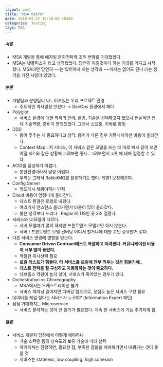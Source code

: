```yaml
---
layout: post
title: "MSA Retro"
date: 2018-04-27 10:10:00 +0300
categories: Testing
tags: MSA
---
```


##### 서론
- MSA 개발을 통해 애자일 문화전파와 조직 변화를 기대했었다.
- MSA는 넷플릭스지 라고 생각했었다. 당연히 이럴것이다 하는 기대를 가지고 시작했다. MSA라면 당연히 ~~는 있어야지 하는 생각과 ~~까지는 없어도 된다 라는 생각을 가진 사람이 있었다.

##### 본론
- 개발팀과 운영팀이 나누어져있는 우리 프로젝트 환경
  - 주도적인 의사결정 안됬다 -> DevOps 환경에서 해야
- Polyglot
  - 서비스 환경에 대한 최적의 언어, 환경, 기술을 선택하고자 했으나 현실적인 전체 기술역량, 준비가 안되있었다. 그래서 스프링, 자바로 통일
- DDD
  - 용어 맞추는 게 중요하다고 생각. 용어가 다른 경우 커뮤니케이션 비용이 올라간다.
  - Context Map : 저 서비스, 이 서비스 같은 모델을 쓰는 데 따로 빼서 같이 쓰면 어떨 까? 와 같은 상황에 그려보면 좋다. 그려보면서 고민에 대해 결정할 수 있다.
- ACID를 달성하기 어렵다.
  - 분산환경이라서 달성 어렵다.
  - 우리는 그래서 RabbitMQ를 활용하기도 했다. 레벨1 보장해준다.
- Config Server
  - 리프레시 해줘야하는 단점
- Cloud 비용이 엄청나게 올라간다.
  - 테스트 환경은 로컬로 내렸다.
  - 여러가지 인스턴스 올라가면서 비용이 많이 올라갔다.
  - 빛은 생각보다 느리다 : Region이 US인 곳 3초 걸렸다.
- 서비스와 UI모델이 다르다.
  - 서버 모델얘기 많이 하지만 프론트엔드 모델고민 하지 않는다.
  - 서버 / 프론트엔드 모델 컨버팅 어디서 할거냐에 대한 고민 중요한거 같다.
- 다른 서비스 변경에 영향을 받는다.
  - __Consumer Driven Contract테스트 복잡하고 어려웠다. 커뮤니케이션 비용이 너무 많이 들었다.__
  - 적절한 취사선택 필요
  - __로컬 테스트가 힘들다. 타 서비스를 로컬에 전부 띄우는 것은 힘들기에..__
  - __테스트 전략을 잘 구성하고 자동화하는 것이 중요하다.__
  - 데브옵스 역량이 높지 않아, 서비스가 죽어있는 경우가 있다.
- Orchestration vs Choreography
  - MSA에서는 오케스트레이션 불가
  - 서비스 체이닝 길어지면 디버깅 힘드므로, 응집도 높은 서비스 구성 필요
- 데이터를 제일 잘아는 서비스가 누구야? (Information Expert 패턴)
- 점점 거대해지는 Microservice
  - 서비스 분리하는 것이 큰 용기가 필요했다. 계속 한 서비스에 기능 추가되게 됨.

##### 결론
- 서비스 개발자 입장에서 어떻게 해야하나
  - 기술 스택은 팀의 성숙도와 보유 기술에 따라 선택
  - 아키텍쳐는 진행하면, 필요한 점, 부족한 점들을 캐치해가면서 바꿔가는 것이 좋을 것
  - 서비스는 stateless, low coupling, high cohesion
